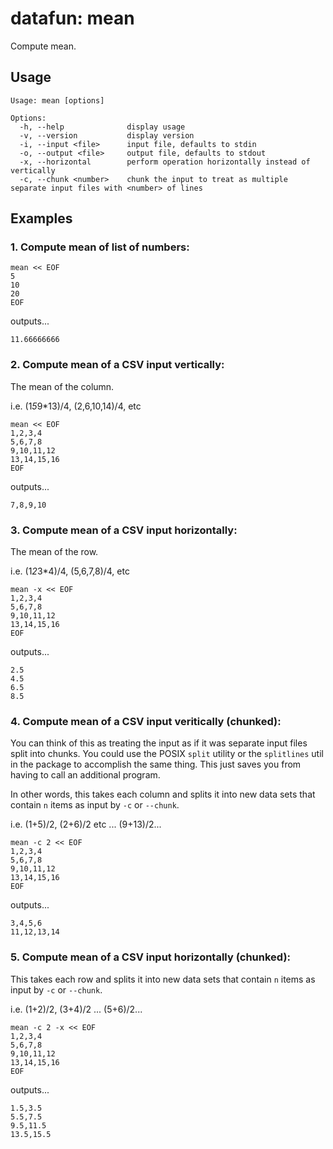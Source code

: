 datafun: mean
=============

Compute mean.



Usage
-----

    Usage: mean [options]

    Options:
      -h, --help              display usage
      -v, --version           display version
      -i, --input <file>      input file, defaults to stdin
      -o, --output <file>     output file, defaults to stdout
      -x, --horizontal        perform operation horizontally instead of vertically
      -c, --chunk <number>    chunk the input to treat as multiple separate input files with <number> of lines


Examples
--------

### 1. Compute mean of list of numbers:

    mean << EOF
    5
    10
    20
    EOF

outputs...

    11.66666666



### 2. Compute mean of a CSV input vertically:

The mean of the column.

i.e. (1*5*9*13)/4, (2,6,10,14)/4, etc

    mean << EOF
    1,2,3,4
    5,6,7,8
    9,10,11,12
    13,14,15,16
    EOF

outputs...

    7,8,9,10



### 3. Compute mean of a CSV input horizontally:

The mean of the row.

i.e. (1*2*3*4)/4, (5,6,7,8)/4, etc

    mean -x << EOF
    1,2,3,4
    5,6,7,8
    9,10,11,12
    13,14,15,16
    EOF

outputs...

    2.5
    4.5
    6.5
    8.5



### 4. Compute mean of a CSV input veritically (chunked):

You can think of this as treating the input as if it was separate input files split into chunks. You
could use the POSIX `split` utility or the `splitlines` util in the package to accomplish the same
thing. This just saves you from having to call an additional program.

In other words, this takes each column and splits it into new data sets that contain `n` items as input by `-c` or `--chunk`.

i.e. (1+5)/2, (2+6)/2 etc ... (9+13)/2...

    mean -c 2 << EOF
    1,2,3,4
    5,6,7,8
    9,10,11,12
    13,14,15,16
    EOF

outputs...

    3,4,5,6
    11,12,13,14


### 5. Compute mean of a CSV input horizontally (chunked):

This takes each row and splits it into new data sets that contain `n` items as input by `-c` or `--chunk`.

i.e. (1+2)/2, (3+4)/2 ... (5+6)/2...


    mean -c 2 -x << EOF
    1,2,3,4
    5,6,7,8
    9,10,11,12
    13,14,15,16
    EOF

outputs...

    1.5,3.5
    5.5,7.5
    9.5,11.5
    13.5,15.5




